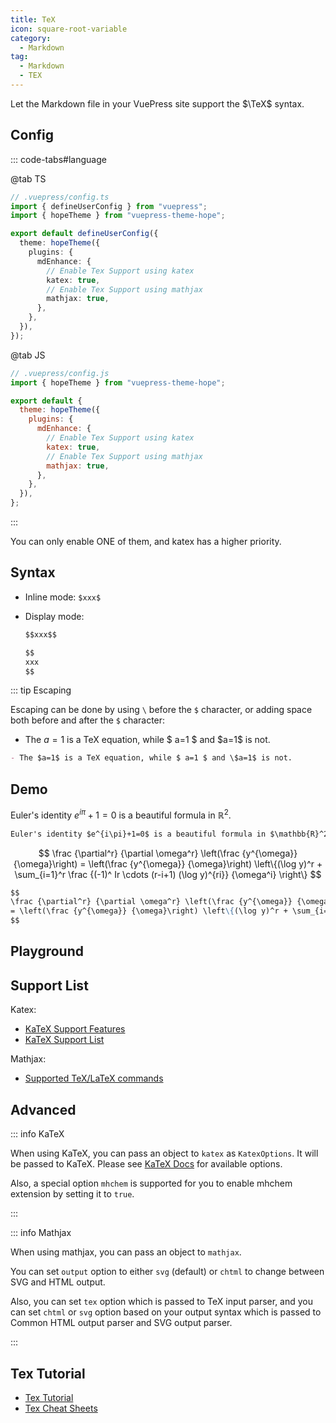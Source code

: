 ```yaml
---
title: TeX
icon: square-root-variable
category:
  - Markdown
tag:
  - Markdown
  - TEX
---
```


Let the Markdown file in your VuePress site support the $\TeX$ syntax.

<!-- more -->

## Config

::: code-tabs#language

@tab TS

```ts {8-13}
// .vuepress/config.ts
import { defineUserConfig } from "vuepress";
import { hopeTheme } from "vuepress-theme-hope";

export default defineUserConfig({
  theme: hopeTheme({
    plugins: {
      mdEnhance: {
        // Enable Tex Support using katex
        katex: true,
        // Enable Tex Support using mathjax
        mathjax: true,
      },
    },
  }),
});
```

@tab JS

```js {7-12}
// .vuepress/config.js
import { hopeTheme } from "vuepress-theme-hope";

export default {
  theme: hopeTheme({
    plugins: {
      mdEnhance: {
        // Enable Tex Support using katex
        katex: true,
        // Enable Tex Support using mathjax
        mathjax: true,
      },
    },
  }),
};
```

:::

You can only enable ONE of them, and katex has a higher priority.

## Syntax

- Inline mode: `$xxx$`

- Display mode:

  ```md
  $$xxx$$

  $$
  xxx
  $$
  ```

::: tip Escaping

Escaping can be done by using `\` before the `$` character, or adding space both before and after the `$` character:

- The $a=1$ is a TeX equation, while $ a=1 $ and \$a=1$ is not.

```md
- The $a=1$ is a TeX equation, while $ a=1 $ and \$a=1$ is not.
```

## Demo

Euler's identity $e^{i\pi}+1=0$ is a beautiful formula in $\mathbb{R}^2$.

```md
Euler's identity $e^{i\pi}+1=0$ is a beautiful formula in $\mathbb{R}^2$.
```

$$
\frac {\partial^r} {\partial \omega^r} \left(\frac {y^{\omega}} {\omega}\right)
= \left(\frac {y^{\omega}} {\omega}\right) \left\{(\log y)^r + \sum_{i=1}^r \frac {(-1)^ Ir \cdots (r-i+1) (\log y)^{ri}} {\omega^i} \right\}
$$

```md
$$
\frac {\partial^r} {\partial \omega^r} \left(\frac {y^{\omega}} {\omega}\right)
= \left(\frac {y^{\omega}} {\omega}\right) \left\{(\log y)^r + \sum_{i=1}^r \frac {(-1)^ Ir \cdots (r-i+1) (\log y)^{ri}} {\omega^i} \right\}
$$
```

## Playground

<!-- markdownlint-disable -->

<KatexPlayground />

<!-- markdownlint-restore -->

## Support List

Katex:

- [KaTeX Support Features](https://katex.org/docs/supported.html)
- [KaTeX Support List](https://katex.org/docs/support_table.html)

Mathjax:

- [Supported TeX/LaTeX commands](https://docs.mathjax.org/en/latest/input/tex/macros/index.html#tex-commands)

## Advanced

::: info KaTeX

When using KaTeX, you can pass an object to `katex` as `KatexOptions`. It will be passed to KaTeX. Please see [KaTeX Docs](https://katex.org/docs/options.html) for available options.

Also, a special option `mhchem` is supported for you to enable mhchem extension by setting it to `true`.

:::

::: info Mathjax

When using mathjax, you can pass an object to `mathjax`.

You can set `output` option to either `svg` (default) or `chtml` to change between SVG and HTML output.

Also, you can set `tex` option which is passed to TeX input parser, and you can set `chtml` or `svg` option based on your output syntax which is passed to Common HTML output parser and SVG output parser.

:::

## Tex Tutorial

- [Tex Tutorial](https://www.overleaf.com/learn/latex/Learn_LaTeX_in_30_minutes)
- [Tex Cheat Sheets](https://mdit-plugins.github.io/tex.html#tex-tutorial)

<script setup lang="ts">
import KatexPlayground from '@KatexPlayground';
</script>
